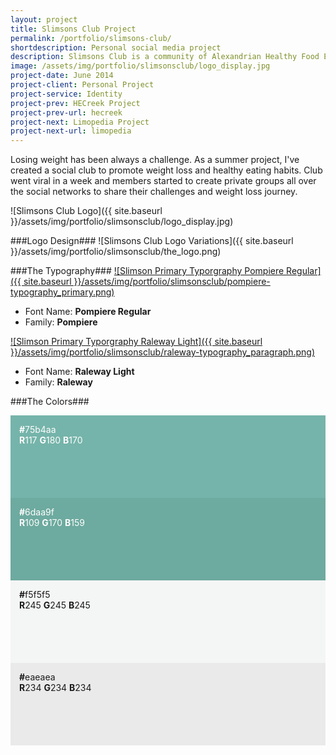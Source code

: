 ```yaml
---
layout: project
title: Slimsons Club Project
permalink: /portfolio/slimsons-club/
shortdescription: Personal social media project
description: Slimsons Club is a community of Alexandrian Healthy Food Enthusiasts &amp; Weight Loss Evangelists in their journey to promote Healthy Eating Habits.
image: /assets/img/portfolio/slimsonsclub/logo_display.jpg
project-date: June 2014
project-client: Personal Project
project-service: Identity
project-prev: HECreek Project
project-prev-url: hecreek
project-next: Limopedia Project
project-next-url: limopedia
---
```

Losing weight has been always a challenge. As a summer project, I've created a social club to promote weight loss and healthy eating habits. Club went viral in a week and members started to create private groups all over the social networks to share their challenges and weight loss journey.

![Slimsons Club Logo]({{ site.baseurl }}/assets/img/portfolio/slimsonsclub/logo_display.jpg)

###Logo Design###
![Slimsons Club Logo Variations]({{ site.baseurl }}/assets/img/portfolio/slimsonsclub/the_logo.png)

###The Typography###
[![Slimson Primary Typorgraphy Pompiere Regular]({{ site.baseurl }}/assets/img/portfolio/slimsonsclub/pompiere-typography_primary.png)][pompiere]
- Font Name: **Pompiere Regular**<br />
- Family: **Pompiere**

[![Slimson Primary Typorgraphy Raleway Light]({{ site.baseurl }}/assets/img/portfolio/slimsonsclub/raleway-typography_paragraph.png)][raleway]
- Font Name: **Raleway Light**<br />
- Family: **Raleway**

###The Colors###
<div class="col-md-3" style="background-color:#75b4aa; padding:1em 1em 6em; color:#fefefe">
	<strong>#</strong>75b4aa <br /><strong>R</strong>117 <strong>G</strong>180 <strong>B</strong>170
</div><!-- /.col-md-3 -->
<div class="col-md-3" style="background-color:#6daa9f; padding:1em 1em 6em; color:#fefefe">
	<strong>#</strong>6daa9f <br /><strong>R</strong>109 <strong>G</strong>170 <strong>B</strong>159
</div><!-- /.col-md-3 -->
<div class="col-md-3" style="background-color:#f4f5f5; padding:1em 1em 6em;">
	<strong>#</strong>f5f5f5 <br /><strong>R</strong>245 <strong>G</strong>245 <strong>B</strong>245
</div><!-- /.col-md-3 -->
<div class="col-md-3" style="background-color:#eaeaea; padding:1em 1em 6em;">
	<strong>#</strong>eaeaea <br /><strong>R</strong>234 <strong>G</strong>234 <strong>B</strong>234
</div><!-- /.col-md-3 -->

[pompiere]: 	https://www.google.com/fonts/specimen/Pompiere
[raleway]: 	https://www.google.com/fonts/specimen/Raleway